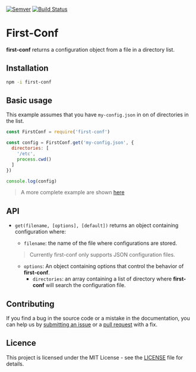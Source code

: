 [![Semver](http://img.shields.io/SemVer/2.0.0.png)](http://semver.org/spec/v2.0.0.html)
[![Build Status](https://travis-ci.org/sitrakary/first-conf.png?branch=master)](https://david-dm.org/sitrakary/first-conf)

# First-Conf

**first-conf** returns a configuration object from a file in a directory list.

## Installation

```bash
npm -i first-conf
```

## Basic usage

This example assumes that you have `my-config.json` in on of directories in the list.

```js
const FirstConf = require('first-conf')

const config = FirstConf.get('my-config.json', {
  directories: [
    '/etc',
    process.cwd()
  ]
})

console.log(config)
```
> A more complete example are shown [here](#)
## API

- `get(filename, [options], [default])`
returns an object containing configuration where:
    - `filename`: the name of the file where configurations are stored.

    > Currently first-conf only supports JSON configuration files.

    - `options`: An object containing options that control the behavior of **first-conf**.
        - `directories`: an array containing a list of directory where **first-conf** will search the configuration file.

## Contributing

If you find a bug in the source code or a mistake in the documentation, you can help us by [submitting an issue](https://github.com/sitrakay/first-conf/issues) or a [pull request](https://github.com/sitrakay/first-conf/pulls) with a fix.

## Licence

This project is licensed under the MIT License - see the [LICENSE](https://github.com/sitrakay/first-conf/blob/master/LICENSE) file for details.
